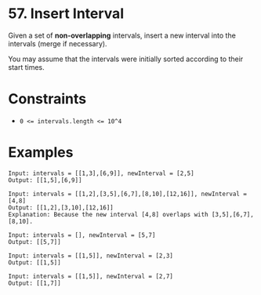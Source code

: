 # 57. Insert Interval

Given a set of **non-overlapping** intervals, insert a new interval into the intervals (merge if
necessary).

You may assume that the intervals were initially sorted according to their start times.

# Constraints

- `0 <= intervals.length <= 10^4`

# Examples

```
Input: intervals = [[1,3],[6,9]], newInterval = [2,5]
Output: [[1,5],[6,9]]
```

```
Input: intervals = [[1,2],[3,5],[6,7],[8,10],[12,16]], newInterval = [4,8]
Output: [[1,2],[3,10],[12,16]]
Explanation: Because the new interval [4,8] overlaps with [3,5],[6,7],[8,10].
```

```
Input: intervals = [], newInterval = [5,7]
Output: [[5,7]]
```

```
Input: intervals = [[1,5]], newInterval = [2,3]
Output: [[1,5]]
```

```
Input: intervals = [[1,5]], newInterval = [2,7]
Output: [[1,7]]
```
